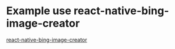 # Example use react-native-bing-image-creator

<a href="https://github.com/diogo-bruno/react-native-bing-image-creator">react-native-bing-image-creator</a>
